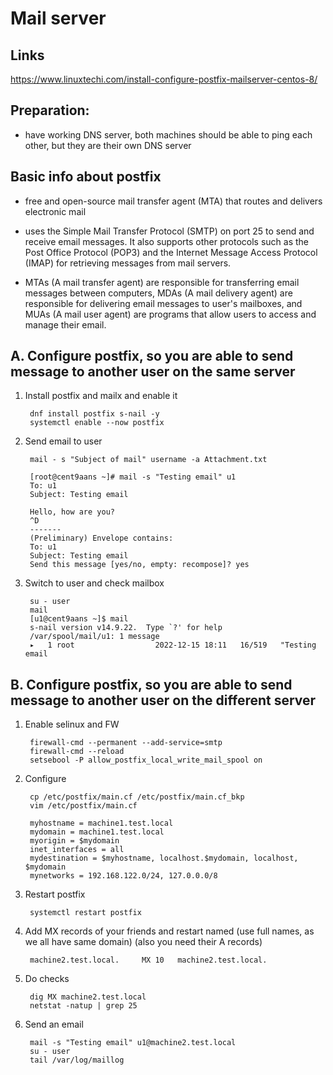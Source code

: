 # Mail server

## Links
https://www.linuxtechi.com/install-configure-postfix-mailserver-centos-8/

## Preparation:
- have working DNS server, both machines should be able to ping each other, but they are their own DNS server

## Basic info about postfix
- free and open-source mail transfer agent (MTA) that routes and delivers electronic mail
- uses the Simple Mail Transfer Protocol (SMTP) on port 25 to send and receive email messages. It also supports other protocols such as the Post Office Protocol (POP3) and the Internet Message Access Protocol (IMAP) for retrieving messages from mail servers.

- MTAs (A mail transfer agent) are responsible for transferring email messages between computers, MDAs (A mail delivery agent) are responsible for delivering email messages to user's mailboxes, and MUAs (A mail user agent) are programs that allow users to access and manage their email.


## A. Configure postfix, so you are able to send message to another user on the same server

1. Install postfix and mailx and enable it   
        
        dnf install postfix s-nail -y
        systemctl enable --now postfix


2. Send email to user
        
        mail - s "Subject of mail" username -a Attachment.txt

        [root@cent9aans ~]# mail -s "Testing email" u1 
        To: u1
        Subject: Testing email
        
        Hello, how are you?
        ^D
        -------
        (Preliminary) Envelope contains:
        To: u1
        Subject: Testing email
        Send this message [yes/no, empty: recompose]? yes

3. Switch to user and check mailbox

        su - user
        mail
        [u1@cent9aans ~]$ mail
        s-nail version v14.9.22.  Type `?' for help
        /var/spool/mail/u1: 1 message
        ▸   1 root                  2022-12-15 18:11   16/519   "Testing email 

## B. Configure postfix, so you are able to send message to another user on the different server

1. Enable selinux and FW

        firewall-cmd --permanent --add-service=smtp
        firewall-cmd --reload
        setsebool -P allow_postfix_local_write_mail_spool on

2. Configure

        cp /etc/postfix/main.cf /etc/postfix/main.cf_bkp
        vim /etc/postfix/main.cf

        myhostname = machine1.test.local
        mydomain = machine1.test.local 
        myorigin = $mydomain
        inet_interfaces = all
        mydestination = $myhostname, localhost.$mydomain, localhost, $mydomain
        mynetworks = 192.168.122.0/24, 127.0.0.0/8

3. Restart postfix

        systemctl restart postfix

4. Add MX records of your friends and restart named (use full names, as we all have same domain) (also you need their A records)

        machine2.test.local.     MX 10   machine2.test.local.

5. Do checks

        dig MX machine2.test.local
        netstat -natup | grep 25

6. Send an email

        mail -s "Testing email" u1@machine2.test.local
        su - user
        tail /var/log/maillog